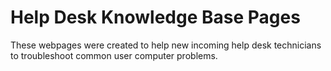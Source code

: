 # Help Desk Knowledge Base Pages


These webpages were created to help new incoming help desk technicians to troubleshoot common user computer problems. 
